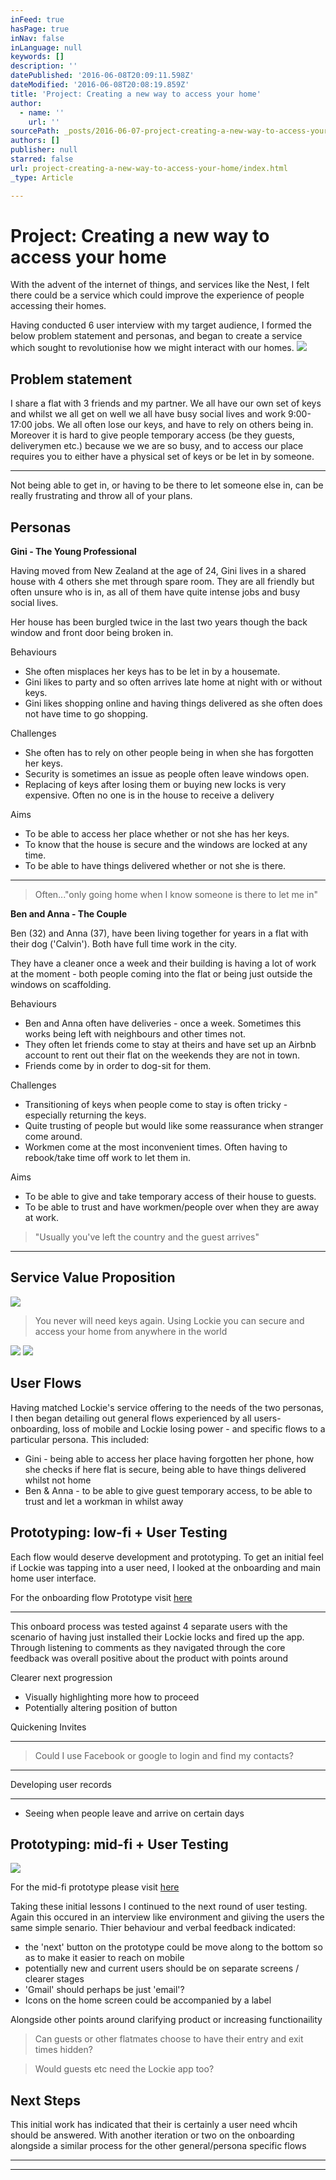```yaml
---
inFeed: true
hasPage: true
inNav: false
inLanguage: null
keywords: []
description: ''
datePublished: '2016-06-08T20:09:11.598Z'
dateModified: '2016-06-08T20:08:19.859Z'
title: 'Project: Creating a new way to access your home'
author:
  - name: ''
    url: ''
sourcePath: _posts/2016-06-07-project-creating-a-new-way-to-access-your-home.md
authors: []
publisher: null
starred: false
url: project-creating-a-new-way-to-access-your-home/index.html
_type: Article

---
```

# Project: Creating a new way to access your home

With the advent of the internet of things, and services like the Nest, I felt there could be a service which could improve the experience of people accessing their homes. 

Having conducted 6 user interview with my target audience, I formed the below problem statement and personas, and began to create a service which sought to revolutionise how we might interact with our homes.
![](https://the-grid-user-content.s3-us-west-2.amazonaws.com/e591f042-37e2-4fca-b2ee-01bf11b697ee.jpg)

## Problem statement

I share a flat with 3 friends and my partner. We all have our own set of keys and whilst we all get on well we all have busy social lives and work 9:00-17:00 jobs. We all often lose our keys, and have to rely on others being in. Moreover it is hard to give people temporary access (be they guests, deliverymen etc.) because we we are so busy, and to access our place requires you to either have a physical set of keys or be let in by someone. 

********

Not being able to get in, or having to be there to let someone else in, can be really frustrating and throw all of your plans.

## Personas

**Gini - The Young Professional**

Having moved from New Zealand at the age of 24, Gini lives in a shared house with 4 others she met through spare room. They are all friendly but often unsure who is in, as all of them have quite intense jobs and busy social lives. 

Her house has been burgled twice in the last two years though the back window and front door being broken in.

Behaviours

* She often misplaces her keys has to be let in by a housemate. 
* Gini likes to party and so often arrives late home at night with or without keys.
* Gini likes shopping online and having things delivered as she often does not have time to go shopping.

Challenges

* She often has to rely on other people being in when she has forgotten her keys.
* Security is sometimes an issue as people often leave windows open.
* Replacing of keys after losing them or buying new locks is very expensive. Often no one is in the house to receive a delivery

Aims

* To be able to access her place whether or not she has her keys.
* To know that the house is secure and the windows are locked at any time.
* To be able to have things delivered whether or not she is there.

****

> Often..."only going home when I know someone is there to let me in"

**Ben and Anna - The Couple**

Ben (32) and Anna (37), have been living together for years in a flat with their dog ('Calvin'). Both have full time work in the city. 

They have a cleaner once a week and their building is having a lot of work at the moment - both people coming into the flat or being just outside the windows on scaffolding. 

Behaviours

* Ben and Anna often have deliveries - once a week. Sometimes this works being left with neighbours and other times not.
* They often let friends come to stay at theirs and have set up an Airbnb account to rent out their flat on the weekends they are not in town.
* Friends come by in order to dog-sit for them.

Challenges

* Transitioning of keys when people come to stay is often tricky - especially returning the keys.
* Quite trusting of people but would like some reassurance when stranger come around.
* Workmen come at the most inconvenient times. Often having to rebook/take time off work to let them in.

Aims

* To be able to give and take temporary access of their house to guests. 
* To be able to trust and have workmen/people over when they are away at work.

> "Usually you've left the country and the guest arrives"

****

## Service Value Proposition
![](https://the-grid-user-content.s3-us-west-2.amazonaws.com/8f657351-3bee-4ecb-9bc3-f108c9a5913b.png)

> You never will need keys again. Using Lockie you can secure and access your home from anywhere in the world 

![](https://the-grid-user-content.s3-us-west-2.amazonaws.com/34e0b8e4-1d14-4639-bd93-11c412e68f8d.png)
![](https://the-grid-user-content.s3-us-west-2.amazonaws.com/45ed5988-8b2d-40eb-9224-d8647ce4c138.png)

## User Flows

Having matched Lockie's service offering to the needs of the two personas, I then began detailing out general flows experienced by all users- onboarding, loss of mobile and Lockie losing power - and specific flows to a particular persona. This included:

* Gini - being able to access her place having forgotten her phone, how she checks if here flat is secure, being able to have things delivered whilst not home
* Ben & Anna - to be able to give guest temporary access, to be able to trust and let a workman in whilst away

## Prototyping: low-fi + User Testing

Each flow would deserve development and prototyping. To get an initial feel if Lockie was tapping into a user need, I looked at the onboarding and main home user interface.

For the onboarding flow Prototype visit [here][0]

****

This onboard process was tested against 4 separate users with the scenario of having just installed their Lockie locks and fired up the app. Through listening to comments as they navigated through the core feedback was overall positive about the product with points around

Clearer next progression

* Visually highlighting more how to proceed
* Potentially altering position of button

Quickening Invites

****

> Could I use Facebook or google to login and find my contacts?

****

Developing user records

****

* Seeing when people leave and arrive on certain days

## Prototyping: mid-fi + User Testing
![](https://the-grid-user-content.s3-us-west-2.amazonaws.com/1848d23f-77ed-4505-910e-ae488f23a949.png)

For the mid-fi prototype please visit [here][1]

Taking these initial lessons I continued to the next round of user testing. Again this occured in an interview like environment and giiving the users the same simple senario. Thier behaviour and verbal feedback indicated:

* the 'next' button on the prototype could be move along to the bottom so as to make it easier to reach on mobile
* potentially new and current users should be on separate screens / clearer stages
* 'Gmail' should perhaps be just 'email'?
* Icons on the home screen could be accompanied by a label

Alongside other points around clarifying product or increasing functionaility

> Can guests or other flatmates choose to have their entry and exit times hidden?

> Would guests etc need the Lockie app too?

## Next Steps

This initial work has indicated that their is certainly a user need whcih should be answered. With another iteration or two on the onboarding alongside a similar process for the other general/persona specific flows 

**[][2]**

****

****

[0]: null
[1]: https://marvelapp.com/143f16g 
[2]: https://marvelapp.com/fbg751